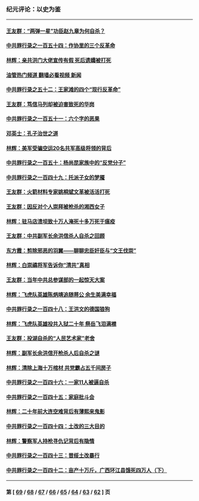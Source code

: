 ### 纪元评论：以史为鉴
---
#### [王友群：“两弹一星”功臣赵九章为何自杀？](../../pages/nsc1028/n14059162.md?08240330) 
#### [中共罪行录之一百五十四：作协里的三个反革命](../../pages/nsc1028/n14058634.md?08240330) 
#### [林辉：亲共洪门大佬宣传有假 死后遗孀被打死](../../pages/nsc1028/n14057205.md?08240330) 
#### [油管热门频道 翻墙必看视频 新闻](ok?08240330)
#### [中共罪行录之五十二：王家滩的四个“现行反革命”](../../pages/nsc1028/n14056387.md?08240330) 
#### [王友群：笃信马列却被迫害致死的华岗](../../pages/nsc1028/n14053972.md?08240330) 
#### [中共罪行录之一百五十一：六个字的恶果](../../pages/nsc1028/n14053129.md?08240330) 
#### [邓英士：孔子治世之道](../../pages/nsc1028/n14052210.md?08240330) 
#### [林辉：美军受骗空运20名共军高级将领的背后](../../pages/nsc1028/n14052185.md?08240330) 
#### [中共罪行录之一百五十：杨尚昆家族中的“反党分子”](../../pages/nsc1028/n14051396.md?08240330) 
#### [中共罪行录之一百四十九：托派子女的梦魇](../../pages/nsc1028/n14050027.md?08240330) 
#### [王友群：火箭材料专家姚桐斌文革被活活打死](../../pages/nsc1028/n14048805.md?08240330) 
#### [王友群：因反对个人崇拜被枪杀的湘西女子](../../pages/nsc1028/n14048288.md?08240330) 
#### [林辉：驻马店溃坝致十万人淹死十多万死于瘟疫](../../pages/nsc1028/n14048231.md?08240330) 
#### [王友群：中共副军长余洪信杀人自杀之回顾](../../pages/nsc1028/n14045464.md?08240330) 
#### [东方霞：剪除邪恶的羽翼——聊聊忠臣奸臣与“文王伐崇”](../../pages/nsc1028/n14045501.md?08240330) 
#### [林辉：白崇禧将军告诉你“清共”真相](../../pages/nsc1028/n14044216.md?08240330) 
#### [王友群：当年中共总参谋部的一起惊天大案](../../pages/nsc1028/n14043817.md?08240330) 
#### [林辉：飞虎队英雄陈炳靖追随蒋公 余生美满幸福](../../pages/nsc1028/n14042421.md?08240330) 
#### [中共罪行录之一百四十八：王洪文的德国狼狗](../../pages/nsc1028/n14042070.md?08240330) 
#### [林辉：飞虎队英雄投共入狱二十年 祭岳飞泪满襟](../../pages/nsc1028/n14041446.md?08240330) 
#### [王友群：投湖自杀的“人民艺术家”老舍](../../pages/nsc1028/n14038027.md?08240330) 
#### [林辉：副军长余洪信开枪杀人后自杀之谜](../../pages/nsc1028/n14037038.md?08240330) 
#### [林辉：清除上海十万棺材 共党霸占五千间房子](../../pages/nsc1028/n14033735.md?08240330) 
#### [中共罪行录之一百四十六：一家11人被逼自杀](../../pages/nsc1028/n14032932.md?08240330) 
#### [中共罪行录之一百四十五：家庭批斗会](../../pages/nsc1028/n14031487.md?08240330) 
#### [林辉：二十年前大连空难背后有薄熙来鬼影](../../pages/nsc1028/n14031069.md?08240330) 
#### [中共罪行录之一百四十四：土改的三大目的](../../pages/nsc1028/n14030522.md?08240330) 
#### [林辉：警察军人持枪寻仇记背后有隐情](../../pages/nsc1028/n14029745.md?08240330) 
#### [中共罪行录之一百四十三：晋绥土改暴行](../../pages/nsc1028/n14029965.md?08240330) 
#### [中共罪行录之一百四十二：亩产十万斤，广西环江县饿死四万人（下）](../../pages/nsc1028/n14027911.md?08240330) 

---
#### 第 [ [69](./69.md?08240330) / [68](./68.md?08240330) / [67](./67.md?08240330) / [66](./66.md?08240330) / [65](./65.md?08240330) / [64](./64.md?08240330) / [63](./63.md?08240330) / [62](./62.md?08240330) ] 页
